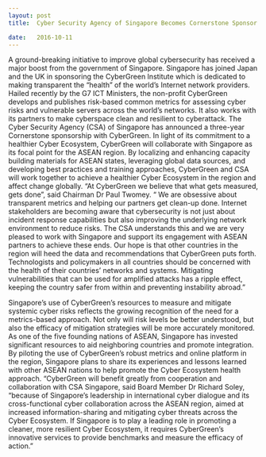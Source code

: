 ```yaml
---
layout: post
title:  Cyber Security Agency of Singapore Becomes Cornerstone Sponsor for CyberGreen               

date:   2016-10-11
---
```


A ground-breaking initiative to improve global cybersecurity has received a major boost from the government of Singapore.   Singapore has joined Japan and the UK in sponsoring the CyberGreen Institute which is dedicated to making transparent the “health” of the world’s Internet network providers.  Hailed recently by the G7 ICT Ministers, the non-profit CyberGreen develops and publishes risk-based common metrics for assessing cyber risks and vulnerable servers across the world’s networks.  It also works with its partners to make cyberspace clean and resilient to cyberattack.
The Cyber Security Agency (CSA) of Singapore has announced a three-year Cornerstone sponsorship with CyberGreen. In light of its commitment to a healthier Cyber Ecosystem, CyberGreen will collaborate with Singapore as its focal point for the ASEAN region. By localizing and enhancing capacity building materials for ASEAN states, leveraging global data sources, and developing best practices and training approaches, CyberGreen and CSA will work together to achieve a healthier Cyber Ecosystem in the region and affect change globally. 
“At CyberGreen we believe that what gets measured, gets done”, said Chairman Dr Paul Twomey.  “ We are obsessive about transparent metrics and helping our partners get clean-up done. Internet stakeholders are becoming aware that cybersecurity is not just about incident response capabilities but also improving the underlying network environment to reduce risks.  The CSA understands this and we are very pleased to work with Singapore and support its engagement with ASEAN partners   to achieve these ends. Our hope is that other countries in the region will heed the data and recommendations that CyberGreen puts forth. Technologists and policymakers in all countries should be concerned with the health of their countries’ networks and systems. Mitigating vulnerabilities that can be used for amplified attacks has a ripple effect, keeping the country safer from within and preventing instability abroad.” 

Singapore’s use of CyberGreen’s resources to measure and mitigate systemic cyber risks reflects the growing recognition of the need  for a metrics-based approach. Not only will risk levels be better understood, but also the efficacy of mitigation strategies will  be more accurately monitored. As one of the five founding nations of ASEAN, Singapore has invested significant resources to aid neighboring countries and promote integration. By piloting the use of CyberGreen’s robust metrics and online platform in the region, Singapore plans to share its experiences and lessons learned with other ASEAN nations to help promote the Cyber Ecosystem health approach.
“CyberGreen will benefit greatly from cooperation and collaboration with CSA Singapore, said Board Member Dr Richard Soley, “because of Singapore’s leadership in international cyber dialogue and its cross-functional cyber collaboration across the ASEAN region, aimed at increased information-sharing and mitigating cyber threats across the Cyber Ecosystem. If Singapore is to play a leading role in promoting a cleaner, more resilient Cyber Ecosystem, it requires CyberGreen’s innovative services to provide benchmarks and measure the efficacy of action.” 

